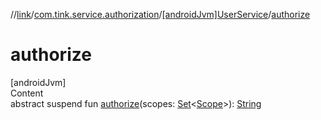//[link](../../index.md)/[com.tink.service.authorization](../index.md)/[[androidJvm]UserService](index.md)/[authorize](authorize.md)



# authorize  
[androidJvm]  
Content  
abstract suspend fun [authorize](authorize.md)(scopes: [Set](https://kotlinlang.org/api/latest/jvm/stdlib/kotlin.collections/-set/index.html)<[Scope](../../com.tink.model.user/[android-jvm]-scope/index.md)>): [String](https://kotlinlang.org/api/latest/jvm/stdlib/kotlin/-string/index.html)  



